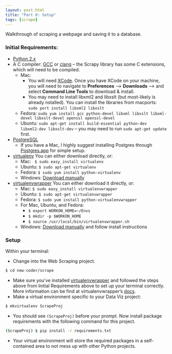 ```yaml
---
layout: post.html
title: "Part 0: Setup"
tags: [scrape]
---
```


Walkthrough of scraping a webpage and saving it to a database.

### Initial Requirements:
* [Python 2.x](http://www.python.org/download/releases/2.7.3/)
* A C compiler: [GCC](http://gcc.gnu.org/) or [clang](http://clang.llvm.org/) – the Scrapy library has some C extensions, which will need to be compiled.
	* Mac: 
		* You will need [XCode](http://developer.apple.com/xcode). Once you have XCode on your machine, you will need to navigate to **Preferences** –> **Downloads** –> and select **Command Line Tools** to download & install.
		* You may need to install libxml2 and libxslt (but most-likely is already nstalled). You can install the libraries from macports: `sudo port install libxml2 libxslt`
	* Fedora: `sudo yum install gcc python-devel libxml libxslt libxml-devel libxslt-devel openssl openssl-devel`
	* Ubuntu: `sudo apt-get install build-essential python-dev libxml2-dev libxslt-dev` – you may need to run `sudo apt-get update` first.
* [PostgreSQL](http://www.postgresql.org/download/)
	* If you have a Mac, I highly suggest installing Postgres through [Postgres.app](http://postgresapp.com/) for simple setup.
* [virtualenv](http://pypi.python.org/pypi/virtualenv) You can either download directly, or:
	* Mac: ` $ sudo easy_install virtualenv`
	* Ubuntu: `$ sudo apt-get virtualenv`
	* Fedora: `$ sudo yum install python-virtualenv`
	* Windows: [Download manually](http://pypi.python.org/pypi/virtualenv)
* [virtualenvwrapper](http://pypi.python.org/pypi/virtualenvwrapper) You can either download it directly, or:
	* Mac: `$ sudo easy_install virtualenvwrapper`
	* Ubuntu: `$ sudo apt-get virtualenvwrapper`
	* Fedora: `$ sudo yum install python-virtualenvwrapper`
	* For Mac, Ubuntu, and Fedora:
		* `$ export WORKON_HOME=~/Envs`
		* `$ mkdir -p $WORKON_HOME`
		* `$ source /usr/local/bin/virtualenvwrapper.sh`
	* Windows: [Download manually](http://pypi.python.org/pypi/virtualenvwrapper) and follow install instructions

### Setup
Within your terminal:

* Change into the Web Scraping project.

```bash
$ cd new-coder/scrape
```
* Make sure you’ve installed [virtualenvwrapper](http://pypi.python.org/pypi/virtualenvwrapper) and followed the steps above from Initial Requirements above to set up your terminal correctly.  More information can be find at virtualenvwrapper’s [docs](http://virtualenvwrapper.readthedocs.org/en/latest/). 
* Make a virtual environment specific to your Data Viz project:

```bash
$ mkvirtualenv ScrapeProj
``` 
* You should see `(ScrapeProj)` before your prompt. Now install package requirements with the following command for this project. 

```bash
(ScrapeProj) $ pip install -r requirements.txt
``` 
* Your virtual environment will store the required packages in a self-contained area to not mess up with other Python projects.